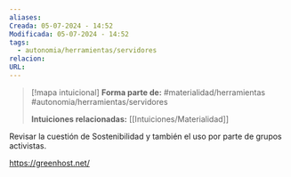 ```yaml
---
aliases: 
Creada: 05-07-2024 - 14:52
Modificada: 05-07-2024 - 14:52
tags:
  - autonomia/herramientas/servidores
relacion: 
URL: 
---
```


> [!mapa intuicional]
> **Forma parte de:**
> #materialidad/herramientas
> #autonomia/herramientas/servidores  
> 
> **Intuiciones relacionadas:** [[Intuiciones/Materialidad]]

Revisar la cuestión de Sostenibilidad y también el uso por parte de grupos activistas.

https://greenhost.net/